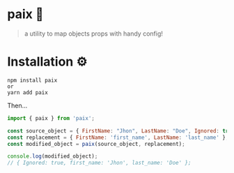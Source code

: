 # paix 🤝
> a utility to map objects props with handy config!

# Installation ⚙️

```shell
npm install paix
or
yarn add paix

```

Then...

```javascript
import { paix } from 'paix';

const source_object = { FirstName: "Jhon", LastName: "Doe", Ignored: true };
const replacement = { FirstName: 'first_name', LastName: 'last_name' };
const modified_object = paix(source_object, replacement);

console.log(modified_object);
// { Ignored: true, first_name: 'Jhon', last_name: 'Doe' };
```